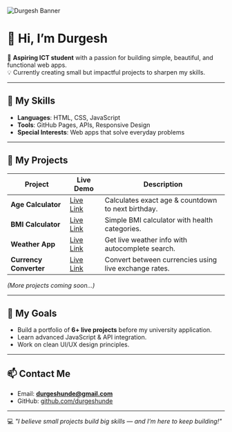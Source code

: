 ![Durgesh Banner](https://github.com/durgeshunde/durgeshunde/raw/main/banner.png)
# 👋 Hi, I’m Durgesh

🚀 **Aspiring ICT student** with a passion for building simple, beautiful, and functional web apps.  
💡 Currently creating small but impactful projects to sharpen my skills.

---

## 🔧 My Skills
- **Languages**: HTML, CSS, JavaScript
- **Tools**: GitHub Pages, APIs, Responsive Design
- **Special Interests**: Web apps that solve everyday problems

---

## 📂 My Projects

| Project | Live Demo | Description |
| ------- | --------- | ----------- |
| **Age Calculator** | [Live Link](https://durgeshunde.github.io/Age-calculator/) | Calculates exact age & countdown to next birthday. |
| **BMI Calculator** | [Live Link](https://durgeshunde.github.io/BMI/) | Simple BMI calculator with health categories. |
| **Weather App** | [Live Link](https://durgeshunde.github.io/Weather/) | Get live weather info with autocomplete search. |
| **Currency Converter** | [Live Link](https://durgeshunde.github.io/Currency/) | Convert between currencies using live exchange rates. |

*(More projects coming soon…)*

---

## 🎯 My Goals
- Build a portfolio of **6+ live projects** before my university application.
- Learn advanced JavaScript & API integration.
- Work on clean UI/UX design principles.

---

## 📫 Contact Me
- Email: **durgeshunde@gmail.com**
- GitHub: [github.com/durgeshunde](https://github.com/durgeshunde)

---

💻 *"I believe small projects build big skills — and I’m here to keep building!"*
